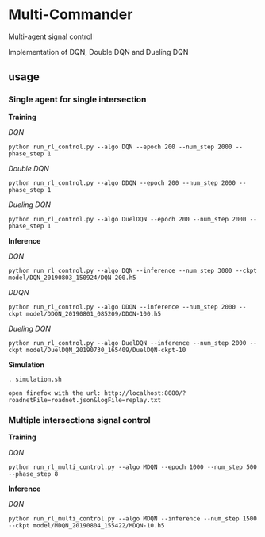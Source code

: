 # Multi-Commander
Multi-agent signal control

Implementation of DQN, Double DQN and Dueling DQN

## usage
### Single agent for single intersection
**Training**

*DQN*
```
python run_rl_control.py --algo DQN --epoch 200 --num_step 2000 --phase_step 1
```
*Double DQN*
```
python run_rl_control.py --algo DDQN --epoch 200 --num_step 2000 --phase_step 1
```
*Dueling DQN*
```
python run_rl_control.py --algo DuelDQN --epoch 200 --num_step 2000 --phase_step 1
```

**Inference**

*DQN*
```
python run_rl_control.py --algo DQN --inference --num_step 3000 --ckpt model/DQN_20190803_150924/DQN-200.h5
```
*DDQN*
```
python run_rl_control.py --algo DDQN --inference --num_step 2000 --ckpt model/DDQN_20190801_085209/DDQN-100.h5
```
*Dueling DQN*
```
python run_rl_control.py --algo DuelDQN --inference --num_step 2000 --ckpt model/DuelDQN_20190730_165409/DuelDQN-ckpt-10
```

**Simulation**
```
. simulation.sh

open firefox with the url: http://localhost:8080/?roadnetFile=roadnet.json&logFile=replay.txt
```


### Multiple intersections signal control

**Training**

*DQN*
```
python run_rl_multi_control.py --algo MDQN --epoch 1000 --num_step 500 --phase_step 8
```

**Inference**

*DQN*
```
python run_rl_multi_control.py --algo MDQN --inference --num_step 1500 --ckpt model/MDQN_20190804_155422/MDQN-10.h5